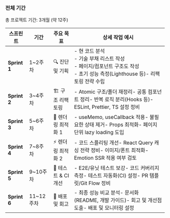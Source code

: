 
### 전체 기간

총 프로젝트 기간: 3개월 (약 12주)

| 스프린트         | 기간      | 주요 목표          | 상세 작업 예시                                                                                 |
| ------------ | ------- | -------------- | ---------------------------------------------------------------------------------------- |
| **Sprint 1** | 1~2주차   | 🔍 진단 및 기획     | - 현 코드 분석<br>- 기술 부채 리스트 작성<br>- 페이지/컴포넌트 구조도 작성<br>- 초기 성능 측정(Lighthouse 등)- 리팩토링 전략 수립 |
| **Sprint 2** | 3~4주차   | 🏗 구조 리팩토링     | - Atomic 구조/폴더 재정리- 공통 컴포넌트 정리- 반복 로직 분리(Hooks 등)- ESLint, Prettier, TS 설정 정비            |
| **Sprint 3** | 5~6주차   | 💨 렌더링 최적화 1   | - useMemo, useCallback 적용- 불필요한 상태 제거- Props 최적화- 페이지 단위 lazy loading 도입                 |
| **Sprint 4** | 7~8주차   | ⚡ 렌더링 최적화 2    | - 코드 스플리팅 개선- React Query 캐싱 전략 정비- 이미지/폰트 최적화- Emotion SSR 적용 여부 검토                     |
| **Sprint 5** | 9~10주차  | 🔁 테스트 & CI 개선 | - E2E/유닛 테스트 보강- 코드 커버리지 측정- 테스트 자동화(CI) 설정- PR 템플릿/Git Flow 정비                          |
| **Sprint 6** | 11~12주차 | 🚀 배포 및 회고     | - 최종 성능 비교 분석- 문서화(README, 개발 가이드)- 회고 및 개선점 도출- 배포 및 모니터링 설정                            |
